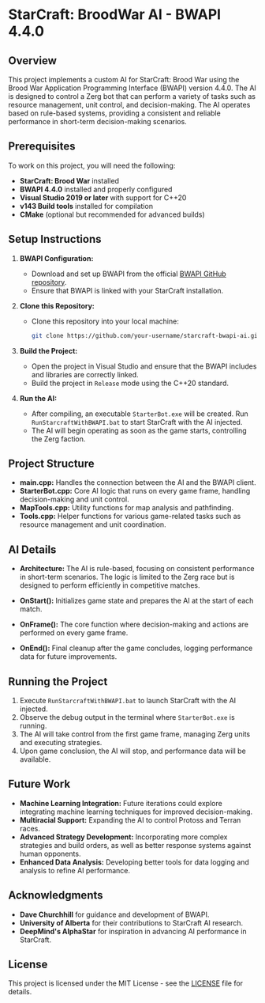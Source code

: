 # StarCraft: BroodWar AI - BWAPI 4.4.0

## Overview

This project implements a custom AI for StarCraft: Brood War using the Brood War Application Programming Interface (BWAPI) version 4.4.0. The AI is designed to control a Zerg bot that can perform a variety of tasks such as resource management, unit control, and decision-making. The AI operates based on rule-based systems, providing a consistent and reliable performance in short-term decision-making scenarios.

## Prerequisites

To work on this project, you will need the following:

- **StarCraft: Brood War** installed
- **BWAPI 4.4.0** installed and properly configured
- **Visual Studio 2019 or later** with support for C++20
- **v143 Build tools** installed for compilation
- **CMake** (optional but recommended for advanced builds)

## Setup Instructions

1. **BWAPI Configuration:**
   - Download and set up BWAPI from the official [BWAPI GitHub repository](https://github.com/bwapi/bwapi).
   - Ensure that BWAPI is linked with your StarCraft installation.

2. **Clone this Repository:**
   - Clone this repository into your local machine:
     ```bash
     git clone https://github.com/your-username/starcraft-bwapi-ai.git
     ```
   
3. **Build the Project:**
   - Open the project in Visual Studio and ensure that the BWAPI includes and libraries are correctly linked.
   - Build the project in `Release` mode using the C++20 standard.

4. **Run the AI:**
   - After compiling, an executable `StarterBot.exe` will be created. Run `RunStarcraftWithBWAPI.bat` to start StarCraft with the AI injected.
   - The AI will begin operating as soon as the game starts, controlling the Zerg faction.

## Project Structure

- **main.cpp:** Handles the connection between the AI and the BWAPI client.
- **StarterBot.cpp:** Core AI logic that runs on every game frame, handling decision-making and unit control.
- **MapTools.cpp:** Utility functions for map analysis and pathfinding.
- **Tools.cpp:** Helper functions for various game-related tasks such as resource management and unit coordination.

## AI Details

- **Architecture:** The AI is rule-based, focusing on consistent performance in short-term scenarios. The logic is limited to the Zerg race but is designed to perform efficiently in competitive matches.
  
- **OnStart():** Initializes game state and prepares the AI at the start of each match.
  
- **OnFrame():** The core function where decision-making and actions are performed on every game frame.
  
- **OnEnd():** Final cleanup after the game concludes, logging performance data for future improvements.

## Running the Project

1. Execute `RunStarcraftWithBWAPI.bat` to launch StarCraft with the AI injected.
2. Observe the debug output in the terminal where `StarterBot.exe` is running.
3. The AI will take control from the first game frame, managing Zerg units and executing strategies.
4. Upon game conclusion, the AI will stop, and performance data will be available.

## Future Work

- **Machine Learning Integration:** Future iterations could explore integrating machine learning techniques for improved decision-making.
- **Multiracial Support:** Expanding the AI to control Protoss and Terran races.
- **Advanced Strategy Development:** Incorporating more complex strategies and build orders, as well as better response systems against human opponents.
- **Enhanced Data Analysis:** Developing better tools for data logging and analysis to refine AI performance.

## Acknowledgments

- **Dave Churchhill** for guidance and development of BWAPI.
- **University of Alberta** for their contributions to StarCraft AI research.
- **DeepMind's AlphaStar** for inspiration in advancing AI performance in StarCraft.

## License

This project is licensed under the MIT License - see the [LICENSE](LICENSE) file for details.

